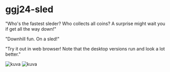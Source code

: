 # ggj24-sled

"Who's the fastest sleder? Who collects all coins? A surprise might wait you if get all the way down!"

"Downhill fun. On a sled!"

"Try it out in web browser! Note that the desktop versions run and look a lot better."

![kuva](https://github.com/tokkoro/ggj24-sled/assets/20582490/2dbbd436-9eb8-4ee2-bc5e-837a9ce4d5ee)
![kuva](https://github.com/tokkoro/ggj24-sled/assets/20582490/f15d2384-875c-44b3-91bf-f38fd18b934c)
